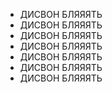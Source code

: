 - ДИСВОН БЛЯЯЯТЬ
- ДИСВОН БЛЯЯЯТЬ
- ДИСВОН БЛЯЯЯТЬ
- ДИСВОН БЛЯЯЯТЬ
- ДИСВОН БЛЯЯЯТЬ
- ДИСВОН БЛЯЯЯТЬ
- ДИСВОН БЛЯЯЯТЬ

<!---
dicvon/dicvon
--->
